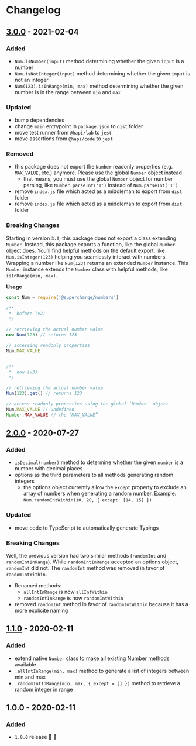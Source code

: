 # Changelog


## [3.0.0](https://github.com/supercharge/numbers/compare/v2.0.0...v3.0.0) - 2021-02-04

### Added
- `Num.isNumber(input)` method determining whether the given `input` is a number
- `Num.isNotInteger(input)` method determining whether the given `input` is not an integer
- `Num(123).isInRange(min, max)` method determining whether the given number is in the range between `min` and `max`

### Updated
- bump dependencies
- change `main` entrypoint in `package.json` to `dist` folder
- move test runner from `@hapi/lab` to `jest`
- move assertions from `@hapi/code` to `jest`

### Removed
- this package does not export the `Number` readonly properties (e.g. `MAX_VALUE`, etc.) anymore. Please use the global `Number` object instead
  - that means, you must use the global `Number` object for number parsing, like `Number.parseInt('1')` instead of `Num.parseInt('1')`
- remove `index.js` file which acted as a middleman to export from `dist` folder
- remove `index.js` file which acted as a middleman to export from `dist` folder

### Breaking Changes
Starting in version `3.0`, this package does not export a class extending `Number`. Instead, this package exports a function,
like the global `Number` object does. You’ll find helpful methods on the default export, like `Num.isInteger(123)` helping
you seamlessly interact with numbers. Wrapping a number like `Num(123)` returns an extended `Number` instance. This `Number`
instance extends the `Number` class with helpful methods, like `isInRange(min, max)`.

**Usage**

```js
const Num = require('@supercharge/numbers')

/**
 *  before (v2)
 */

// retrieving the actual number value
new Num(123) // returns 123

// accessing readonly properties
Num.MAX_VALUE


/**
 *  now (v3)
 */

// retrieving the actual number value
Num(123).get() // returns 123

// access readonly properties using the global `Number` object
Num.MAX_VALUE // undefined
Number.MAX_VALUE // the “MAX_VALUE”
```


## [2.0.0](https://github.com/supercharge/numbers/compare/v1.1.0...v2.0.0) - 2020-07-27

### Added
- `isDecimal(number)` method to determine whether the given `number` is a number with decimal places
- options as the third parameters to all methods generating random integers
  - the options object currently allow the `except` property to exclude an array of numbers when generating a random number. Example: `Num.randomIntWithin(10, 20, { except: [14, 15] })`

### Updated
- move code to TypeScript to automatically generate Typings

### Breaking Changes
Well, the previous version had two similar methods (`randomInt` and `randomIntInRange`). While `randomIntInRange` accepted an options object, `randomInt` did not. The `randomInt` method was removed in favor of `randomIntWithin`.

- Renamed methods:
  - `allIntInRange` is now `allIntWithin`
  - `randomIntInRange` is now `randomIntWithin`
- removed `randomInt` method in favor of `randomIntWithin` because it has a more explicite naming


## [1.1.0](https://github.com/supercharge/numbers/compare/v1.0.0...v1.1.0) - 2020-02-11

### Added
- extend native `Number` class to make all existing Number methods available
- `.allIntInRange(min, max)` method to generate a list of integers between min and max
- `.randomIntInRange(min, max, { except = [] })` method to retrieve a random integer in range


## 1.0.0 - 2020-02-11

### Added
- `1.0.0` release 🚀 🎉

